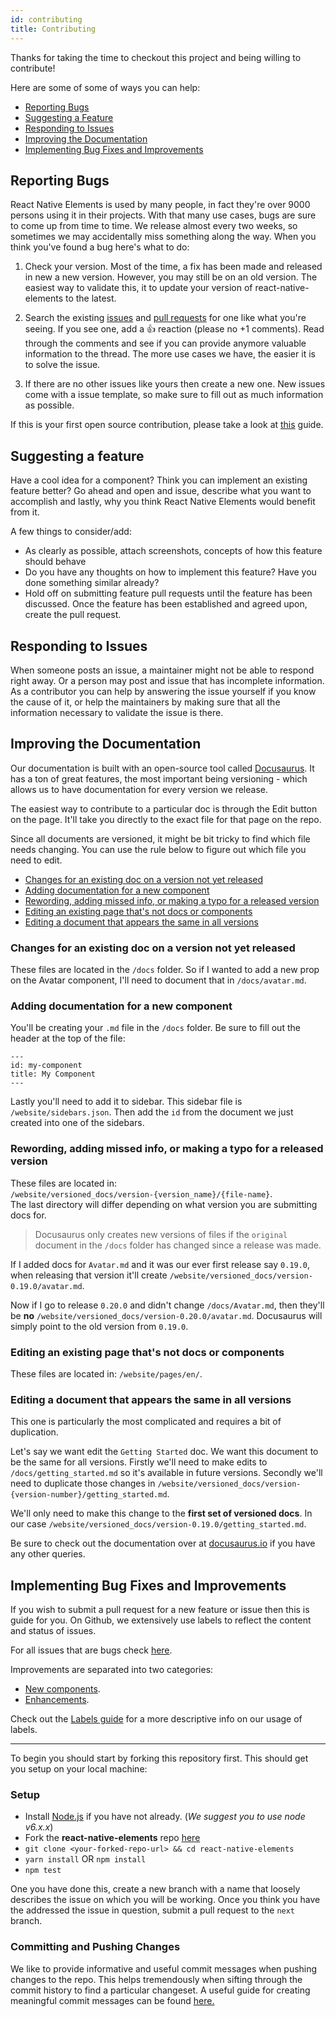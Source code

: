 ```yaml
---
id: contributing
title: Contributing
---
```


Thanks for taking the time to checkout this project and being willing to
contribute!

Here are some of some of ways you can help:

* [Reporting Bugs](#reporting-bugs)
* [Suggesting a Feature](#suggesting-a-feature)
* [Responding to Issues](#responding-to-issues)
* [Improving the Documentation](#improving-the-documentation)
* [Implementing Bug Fixes and Improvements](#implementing-bug-fixes-and-improvements)

## Reporting Bugs

React Native Elements is used by many people, in fact they're over 9000 persons
using it in their projects. With that many use cases, bugs are sure to come up
from time to time. We release almost every two weeks, so sometimes we may
accidentally miss something along the way. When you think you've found a bug
here's what to do:

1. Check your version. Most of the time, a fix has been made and released in new
   a new version. However, you may still be on an old version. The easiest way
   to validate this, it to update your version of react-native-elements to the
   latest.

2. Search the existing
   [issues](https://github.com/react-native-training/react-native-elements/issues)
   and
   [pull requests](https://github.com/react-native-training/react-native-elements/pulls)
   for one like what you're seeing. If you see one, add a 👍 reaction (please no
   +1 comments). Read through the comments and see if you can provide anymore
   valuable information to the thread. The more use cases we have, the easier it
   is to solve the issue.

3. If there are no other issues like yours then create a new one. New issues
   come with a issue template, so make sure to fill out as much information as
   possible.

If this is your first open source contribution, please take a look at
[this](https://egghead.io/courses/how-to-contribute-to-an-open-source-project-on-github)
guide.

## Suggesting a feature

Have a cool idea for a component? Think you can implement an existing feature
better? Go ahead and open and issue, describe what you want to accomplish and
lastly, why you think React Native Elements would benefit from it.

A few things to consider/add:

* As clearly as possible, attach screenshots, concepts of how this feature
  should behave
* Do you have any thoughts on how to implement this feature? Have you done
  something similar already?
* Hold off on submitting feature pull requests until the feature has been
  discussed. Once the feature has been established and agreed upon, create the
  pull request.

## Responding to Issues

When someone posts an issue, a maintainer might not be able to respond right
away. Or a person may post and issue that has incomplete information. As a
contributor you can help by answering the issue yourself if you know the cause
of it, or help the maintainers by making sure that all the information necessary
to validate the issue is there.

## Improving the Documentation

Our documentation is built with an open-source tool called
[Docusaurus](https://docusaurus.io). It has a ton of great features, the most
important being versioning - which allows us to have documentation for every
version we release.

The easiest way to contribute to a particular doc is through the Edit button on
the page. It'll take you directly to the exact file for that page on the repo.

Since all documents are versioned, it might be bit tricky to find which file
needs changing. You can use the rule below to figure out which file you need to
edit.

* [Changes for an existing doc on a version not yet released](#changes-for-an-existing-doc-on-a-version-not-yet-released)
* [Adding documentation for a new component](#adding-documentation-for-a-new-component)
* [Rewording, adding missed info, or making a typo for a released version](#rewording-adding-missed-info-or-making-a-typo-for-a-released-version)
* [Editing an existing page that's not docs or components](#editing-an-existing-page-that-s-not-docs-or-components)
* [Editing a document that appears the same in all versions](#editing-a-document-that-appears-the-same-in-all-versions)

### Changes for an existing doc on a version not yet released

These files are located in the `/docs` folder. So if I wanted to add a new prop
on the Avatar component, I'll need to document that in `/docs/avatar.md`.

### Adding documentation for a new component

You'll be creating your `.md` file in the `/docs` folder. Be sure to fill out
the header at the top of the file:

```
---
id: my-component
title: My Component
---
```

Lastly you'll need to add it to sidebar. This sidebar file is
`/website/sidebars.json`. Then add the `id` from the document we just created
into one of the sidebars.

### Rewording, adding missed info, or making a typo for a released version

These files are located in: <br />
`/website/versioned_docs/version-{version_name}/{file-name}`. <br /> The last
directory will differ depending on what version you are submitting docs for.

> Docusaurus only creates new versions of files if the `original` document in
> the `/docs` folder has changed since a release was made.

If I added docs for `Avatar.md` and it was our ever first release say `0.19.0`,
when releasing that version it'll create
`/website/versioned_docs/version-0.19.0/avatar.md`.

Now if I go to release `0.20.0` and didn't change `/docs/Avatar.md`, then
they'll be **no** `/website/versioned_docs/version-0.20.0/avatar.md`. Docusaurus
will simply point to the old version from `0.19.0`.

### Editing an existing page that's not docs or components

These files are located in: `/website/pages/en/`.

### Editing a document that appears the same in all versions

This one is particularly the most complicated and requires a bit of duplication.

Let's say we want edit the `Getting Started` doc. We want this document to be
the same for all versions. Firstly we'll need to make edits to
`/docs/getting_started.md` so it's available in future versions. Secondly we'll
need to duplicate those changes in
`/website/versioned_docs/version-{version-number}/getting_started.md`.

We'll only need to make this change to the **first set of versioned docs**. In
our case `/website/versioned_docs/version-0.19.0/getting_started.md`.

Be sure to check out the documentation over at
[docusaurus.io](https://docusaurus.io) if you have any other queries.

## Implementing Bug Fixes and Improvements

If you wish to submit a pull request for a new feature or issue then this is
guide for you. On Github, we extensively use labels to reflect the content and
status of issues.

For all issues that are bugs check
[here](https://github.com/react-native-training/react-native-elements/issues?utf8=✓&q=is%3Aissue+is%3Aopen+label%3A%22%3Aboom%3A++Bug%22+-label%3A%22✅+Fixed+-+Next+Release%22+-label%3A%22📥+PR+Submitted%22).

Improvements are separated into two categories:

* [New components](https://github.com/react-native-training/react-native-elements/issues?utf8=✓&q=is%3Aissue+is%3Aopen+label%3A%22💡New+Component%22+-label%3A%22✅+Fixed+-+Next+Release%22+-label%3A%22📥+PR+Submitted%22+).
* [Enhancements](https://github.com/react-native-training/react-native-elements/issues?utf8=✓&q=is%3Aissue+is%3Aopen+label%3A%22✨Enhancement%22+-label%3A%22✅+Fixed+-+Next+Release%22+-label%3A%22📥+PR+Submitted%22).

Check out the [Labels guide](labels.md) for a more descriptive info on our usage
of labels.

---

To begin you should start by forking this repository first. This should get you
setup on your local machine:

### Setup

* Install [Node.js](https://nodejs.org/) if you have not already. (_We suggest
  you to use node v6.x.x_)
* Fork the **react-native-elements** repo
  [here](https://github.com/react-native-training/react-native-elements)
* `git clone <your-forked-repo-url> && cd react-native-elements`
* `yarn install` OR `npm install`
* `npm test`

One you have done this, create a new branch with a name that loosely describes
the issue on which you will be working. Once you think you have the addressed
the issue in question, submit a pull request to the `next` branch.

### Committing and Pushing Changes

We like to provide informative and useful commit messages when pushing changes
to the repo. This helps tremendously when sifting through the commit history to
find a particular changeset. A useful guide for creating meaningful commit
messages can be found
[here.](https://github.com/conventional-changelog-archived-repos/conventional-changelog-angular/blob/ed32559941719a130bb0327f886d6a32a8cbc2ba/convention.md)
